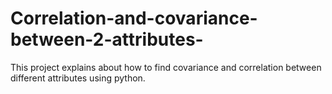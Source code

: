 # Correlation-and-covariance-between-2-attributes-
This project explains about how to find covariance and correlation between different attributes using python.
